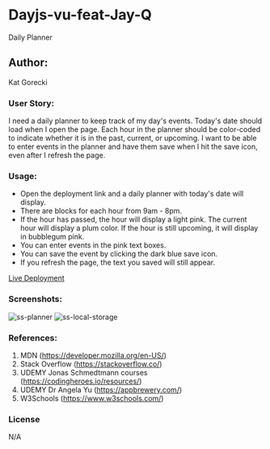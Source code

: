 # Dayjs-vu-feat-Jay-Q

Daily Planner

## Author:

Kat Gorecki

### User Story:

I need a daily planner to keep track of my day's events. Today's date should load when I open the page. Each hour in the planner should be color-coded to indicate whether it is in the past, current, or upcoming. I want to be able to enter events in the planner and have them save when I hit the save icon, even after I refresh the page.

### Usage:

- Open the deployment link and a daily planner with today's date will display.
- There are blocks for each hour from 9am - 8pm.
- If the hour has passed, the hour will display a light pink. The current hour will display a plum color. If the hour is still upcoming, it will display in bubblegum pink.
- You can enter events in the pink text boxes.
- You can save the event by clicking the dark blue save icon.
- If you refresh the page, the text you saved will still appear.

[Live Deployment](https://slaysian.github.io/Dayjs-vu-feat-Jay-Q/)

### Screenshots:
![ss-planner](https://user-images.githubusercontent.com/127693250/233530674-ef6eac64-2816-4eaf-ac30-dad6a150266f.png)
![ss-local-storage](https://user-images.githubusercontent.com/127693250/233530196-3ca5a455-f1ad-4e8e-a21a-c6c6fd77e64b.png)

### References:

1. MDN (https://developer.mozilla.org/en-US/)
2. Stack Overflow (https://stackoverflow.co/)
3. UDEMY Jonas Schmedtmann courses (https://codingheroes.io/resources/)
4. UDEMY Dr Angela Yu (https://appbrewery.com/)
5. W3Schools (https://www.w3schools.com/)

### License

N/A
